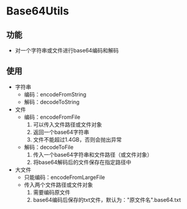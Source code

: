 # Base64Utils
## 功能
- 对一个字符串或文件进行base64编码和解码
## 使用
- 字符串
    - 编码：encodeFromString
    - 解码：decodeToString
- 文件
    - 编码：encodeFromFile
        1. 可以传入文件路径或文件对象
        2. 返回一个base64字符串
        3. 文件不能超过1.4GB，否则会抛出异常
    - 解码：decodeToFile
        1. 传入一个base64字符串和文件路径（或文件对象）
        2. 将base64解码后的文件保存在指定路径中
- 大文件
    - 只能编码：encodeFromLargeFile
    - 传入两个文件路径或文件对象
        1. 需要编码原文件
        2. base64编码后保存的txt文件，默认为："原文件名".base64.txt
